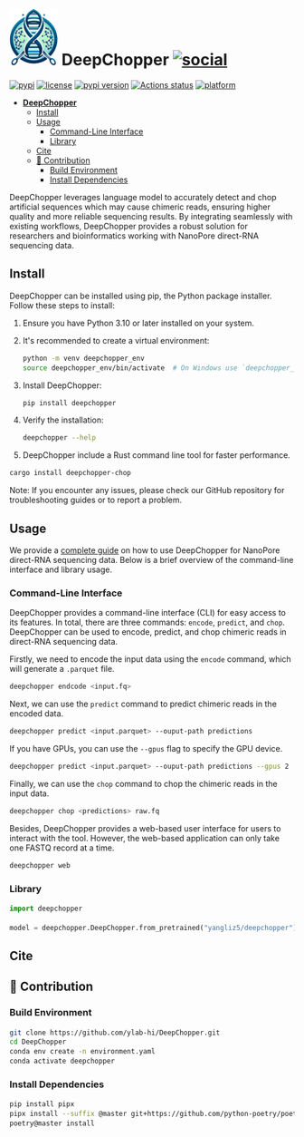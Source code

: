 # <img src="./documentation/logo.webp" alt="logo" height="100"/> **DeepChopper** [![social](https://img.shields.io/github/stars/ylab-hi/DeepChopper?style=social)](https://github.com/ylab-hi/DeepChopper/stargazers)

[![pypi](https://img.shields.io/pypi/v/deepchopper.svg)](https://pypi.python.org/pypi/deepchopper)
[![license](https://img.shields.io/pypi/l/deepchopper.svg)](https://github.com/ylab-hi/DeepChopper/blob/main/LICENSE)
[![pypi version](https://img.shields.io/pypi/pyversions/deepchopper.svg)](https://pypi.python.org/pypi/deepbiop)
[![Actions status](https://github.com/ylab-hi/DeepChopper/actions/workflows/release-python.yml/badge.svg)](https://github.com/ylab-hi/DeepChopper/actions)
[![platform](https://img.shields.io/badge/platform-linux%20%7C%20osx%20%7C%20win-blue)](https://pypi.org/project/deepchopper/#files)

<!--toc:start-->

- [ **DeepChopper** ](#-deepchopper-)
  - [Install](#install)
  - [Usage](#usage)
    - [Command-Line Interface](#command-line-interface)
    - [Library](#library)
  - [Cite](#cite)
  - [🤜 Contribution](#-contribution)
    - [Build Environment](#build-environment)
    - [Install Dependencies](#install-dependencies)

<!--toc:end-->

DeepChopper leverages language model to accurately detect and chop artificial sequences which may cause chimeric reads, ensuring higher quality and more reliable sequencing results.
By integrating seamlessly with existing workflows, DeepChopper provides a robust solution for researchers and bioinformatics working with NanoPore direct-RNA sequencing data.

## Install

DeepChopper can be installed using pip, the Python package installer. Follow these steps to install:

1. Ensure you have Python 3.10 or later installed on your system.

2. It's recommended to create a virtual environment:

   ```bash
   python -m venv deepchopper_env
   source deepchopper_env/bin/activate  # On Windows use `deepchopper_env\Scripts\activate`
   ```

3. Install DeepChopper:

   ```bash
   pip install deepchopper
   ```

4. Verify the installation:

   ```bash
   deepchopper --help
   ```

5. DeepChopper include a Rust command line tool for faster performance.

```bash
cargo install deepchopper-chop
```

Note: If you encounter any issues, please check our GitHub repository for troubleshooting guides or to report a problem.

## Usage

We provide a [complete guide](./documentation/tutorial.md) on how to use DeepChopper for NanoPore direct-RNA sequencing data.
Below is a brief overview of the command-line interface and library usage.

### Command-Line Interface

DeepChopper provides a command-line interface (CLI) for easy access to its features. In total, there are three commands: `encode`, `predict`, and `chop`.
DeepChopper can be used to encode, predict, and chop chimeric reads in direct-RNA sequencing data.

Firstly, we need to encode the input data using the `encode` command, which will generate a `.parquet` file.

```bash
deepchopper endcode <input.fq>
```

Next, we can use the `predict` command to predict chimeric reads in the encoded data.

```bash
deepchopper predict <input.parquet> --ouput-path predictions
```

If you have GPUs, you can use the `--gpus` flag to specify the GPU device.

```bash
deepchopper predict <input.parquet> --ouput-path predictions --gpus 2
```

Finally, we can use the `chop` command to chop the chimeric reads in the input data.

```bash
deepchopper chop <predictions> raw.fq
```

Besides, DeepChopper provides a web-based user interface for users to interact with the tool.
However, the web-based application can only take one FASTQ record at a time.

```bash
deepchopper web
```

### Library

```python
import deepchopper

model = deepchopper.DeepChopper.from_pretrained("yangliz5/deepchopper")
```

## Cite

## 🤜 Contribution

### Build Environment

```bash
git clone https://github.com/ylab-hi/DeepChopper.git
cd DeepChopper
conda env create -n environment.yaml
conda activate deepchopper
```

### Install Dependencies

```bash
pip install pipx
pipx install --suffix @master git+https://github.com/python-poetry/poetry.git@master
poetry@master install
```
